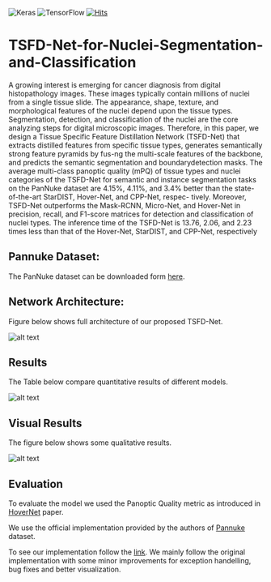 <img alt="Keras" src="https://img.shields.io/badge/Keras%20-%23D00000.svg?&style=for-the-badge&logo=Keras&logoColor=white"/> <img alt="TensorFlow" src="https://img.shields.io/badge/TensorFlow%20-%23FF6F00.svg?&style=for-the-badge&logo=TensorFlow&logoColor=white" /> [![Hits](https://hits.seeyoufarm.com/api/count/incr/badge.svg?url=https%3A%2F%2Fgithub.com%2FMr-TalhaIlyas%2FTSFD-Net-for-Nuclei-Segmentation-and-Classification&count_bg=%2379C83D&title_bg=%23555555&icon=&icon_color=%23E7E7E7&title=hits&edge_flat=false)](https://hits.seeyoufarm.com)

# TSFD-Net-for-Nuclei-Segmentation-and-Classification

A growing interest is emerging for cancer diagnosis from digital histopathology images. These images typically contain millions of nuclei from a single tissue slide. The appearance, shape, texture, and morphological features of the nuclei depend upon the tissue types. Segmentation, detection, and classification of the nuclei are the core analyzing steps for digital microscopic images. Therefore, in this paper, we design a Tissue Specific Feature Distillation Network (TSFD-Net) that extracts
distilled features from specific tissue types, generates semantically strong feature pyramids by fus-ng the multi-scale features of the backbone, and predicts the semantic segmentation and boundarydetection masks. The average multi-class panoptic quality (mPQ) of tissue types and nuclei categories of the TSFD-Net for semantic and instance segmentation tasks on the PanNuke dataset are 4.15%, 4.11%, and 3.4% better than the state-of-the-art StarDIST, Hover-Net, and CPP-Net, respec-
tively. Moreover, TSFD-Net outperforms the Mask-RCNN, Micro-Net, and Hover-Net in precision, recall, and F1-score matrices for detection and classification of nuclei types. The inference time of the TSFD-Net is 13.76, 2.06, and 2.23 times less than that of the Hover-Net, StarDIST, and CPP-Net, respectively

## Pannuke Dataset:

The PanNuke dataset can be downloaded form [here](https://warwick.ac.uk/fac/sci/dcs/research/tia/data/pannuke).


## Network Architecture:

Figure below shows full architecture of our proposed TSFD-Net.

![alt text](https://github.com/Mr-TalhaIlyas/TSFD-Net-for-Nuclei-Segmentation-and-Classification/blob/master/screens/img1.png)


## Results

The Table below compare quantitative results of different models.

![alt text](https://github.com/Mr-TalhaIlyas/TSFD-Net-for-Nuclei-Segmentation-and-Classification/blob/master/screens/img2.png)

## Visual Results
The figure below shows some qualitative results.

![alt text](https://github.com/Mr-TalhaIlyas/TSFD-Net-for-Nuclei-Segmentation-and-Classification/blob/master/screens/img3.png)

## Evaluation

To evaluate the model we used the Panoptic Quality metric as introduced in [HoverNet](https://www.sciencedirect.com/science/article/pii/S1361841519301045) paper.

We use the official implementation provided by the authors of [Pannuke](https://jgamper.github.io/PanNukeDataset/) dataset.

To see our implementation follow the [link](https://github.com/Mr-TalhaIlyas/TSFD-Net-for-Nuclei-Segmentation-and-Classification/tree/master/eval).
We mainly follow the original implementation with some minor improvements for exception handelling, bug fixes and better visualization.




